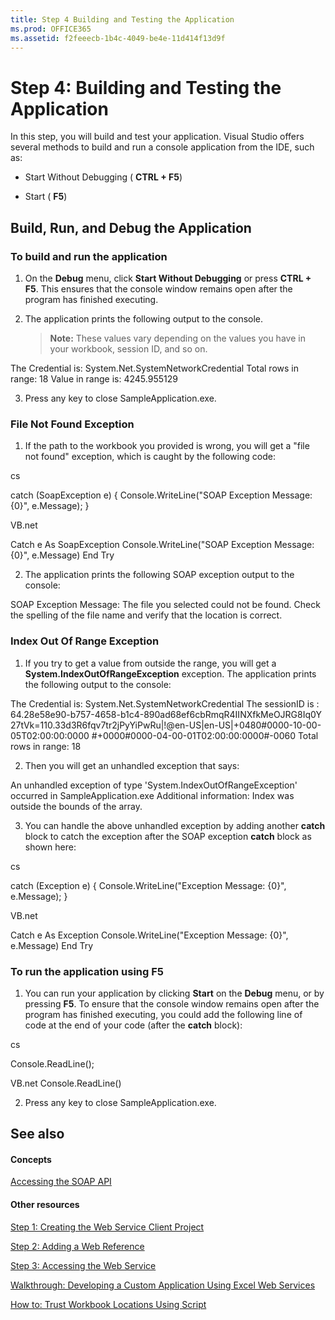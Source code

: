 ```yaml
---
title: Step 4 Building and Testing the Application
ms.prod: OFFICE365
ms.assetid: f2feeecb-1b4c-4049-be4e-11d414f13d9f
---
```



# Step 4: Building and Testing the Application

In this step, you will build and test your application. Visual Studio offers several methods to build and run a console application from the IDE, such as:
  
    
    


- Start Without Debugging ( **CTRL + F5**)
    
  
- Start ( **F5**)
    
  

## Build, Run, and Debug the Application


### To build and run the application


1. On the **Debug** menu, click **Start Without Debugging** or press **CTRL + F5**. This ensures that the console window remains open after the program has finished executing. 
    
  
2. The application prints the following output to the console.
    
    > **Note:**
      > These values vary depending on the values you have in your workbook, session ID, and so on. 


  
The Credential is: System.Net.SystemNetworkCredential
Total rows in range: 18
Value in range is: 4245.955129


3. Press any key to close SampleApplication.exe.
    
  

### File Not Found Exception


1. If the path to the workbook you provided is wrong, you will get a "file not found" exception, which is caught by the following code:
    
cs
  
catch (SoapException e)
{
    Console.WriteLine("SOAP Exception Message: {0}", e.Message);
}



VB.net
  
Catch e As SoapException
Console.WriteLine("SOAP Exception Message: {0}", e.Message)
End Try


2. The application prints the following SOAP exception output to the console:
    

  
SOAP Exception Message: The file you selected could not be found. Check the spelling of the file name and verify that the location is correct.




### Index Out Of Range Exception


1. If you try to get a value from outside the range, you will get a **System.IndexOutOfRangeException** exception. The application prints the following output to the console:
    

  
The Credential is: System.Net.SystemNetworkCredential
The sessionID is : 64.28e58e90-b757-4658-b1c4-890ad68ef6cbRmqR4IINXfkMeOJRG8Iq0Y
27tVk=110.33d3R6fqv7tr2jPyYiPwRu|!@en-US|en-US|+0480#0000-10-00-05T02:00:00:0000
#+0000#0000-04-00-01T02:00:00:0000#-0060
Total rows in range: 18


2. Then you will get an unhandled exception that says:
    

  
An unhandled exception of type 'System.IndexOutOfRangeException' occurred in SampleApplication.exe
Additional information: Index was outside the bounds of the array.


3. You can handle the above unhandled exception by adding another **catch** block to catch the exception after the SOAP exception **catch** block as shown here:
    
cs
  
catch (Exception e)
{
    Console.WriteLine("Exception Message: {0}", e.Message);
}



VB.net
  
Catch e As Exception
Console.WriteLine("Exception Message: {0}", e.Message)
End Try



### To run the application using F5


1. You can run your application by clicking **Start** on the **Debug** menu, or by pressing **F5**. To ensure that the console window remains open after the program has finished executing, you could add the following line of code at the end of your code (after the **catch** block):
    
cs
  
Console.ReadLine();



VB.net
  Console.ReadLine()


2. Press any key to close SampleApplication.exe.
    
  

## See also


#### Concepts


  
    
    
 [Accessing the SOAP API](accessing-the-soap-api.md)
#### Other resources


  
    
    
 [Step 1: Creating the Web Service Client Project](step-1-creating-the-web-service-client-project.md)
  
    
    
 [Step 2: Adding a Web Reference](step-2-adding-a-web-reference.md)
  
    
    
 [Step 3: Accessing the Web Service](step-3-accessing-the-web-service.md)
  
    
    
 [Walkthrough: Developing a Custom Application Using Excel Web Services](walkthrough-developing-a-custom-application-using-excel-web-services.md)
  
    
    
 [How to: Trust Workbook Locations Using Script](http://msdn.microsoft.com/library/79ab6ced-7a0c-4275-b852-bb246fc6be57%28Office.15%29.aspx)
